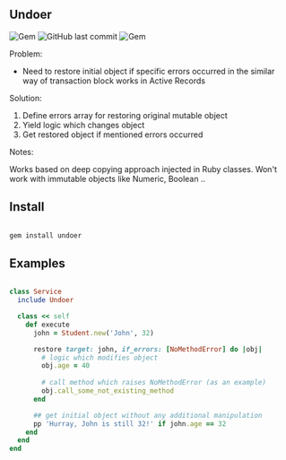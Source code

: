 ## Undoer

![Gem](https://img.shields.io/gem/dt/undoer.svg)
![GitHub last commit](https://img.shields.io/github/last-commit/nucleom42/undoer.svg)
![Gem](https://img.shields.io/gem/v/undoer.svg)

Problem:

* Need to restore initial object if specific errors occurred in the similar way of transaction block works in Active Records

Solution:
1. Define errors array for restoring original mutable object
2. Yield logic which changes object
3. Get restored object if mentioned errors occurred

Notes:

Works based on deep copying approach injected in Ruby classes. Won't work with immutable objects like Numeric, Boolean ..

## Install

```ruby

gem install undoer

```

## Examples

```ruby

class Service
  include Undoer

  class << self
    def execute
      john = Student.new('John', 32)

      restore target: john, if_errors: [NoMethodError] do |obj|
        # logic which modifies object
        obj.age = 40
        
        # call method which raises NoMethodError (as an example)
        obj.call_some_not_existing_method
      end

      ## get initial object without any additional manipulation
      pp 'Hurray, John is still 32!' if john.age == 32
    end
  end
end

```